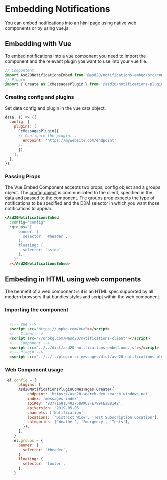 # Embedding Notifications

You can embed notifications into an html page using native web components or by using vue.js.

## Embedding with Vue

To embed notifications into a vue component you need to import the component  and the relevant plugin you want to use into your vue file.

```js
// Compontent
import Asd20NotificationsEmbed from '@asd20/notifications-embed/src/components/Asd20NotificationsEmbed'
// Plugin
import { Create as CcMessagesPlugin } from '@asd20/notifications-plugin-cc-messages'

```

### Creating config and plugins
Set data config and plugin in the vue data object.

```js
data: () => ({
  config: {
    plugins: [
      CcMessagesPlugin({
      // Configure the plugin...
        endpoint: 'https://mywebsite.com/endpoint'
      // ...
      }),
    ],
  },
})
```

### Passing Props

The Vue Embed Component accepts two props, config object and a groups object. The [config object]('../client') is communicated to the client, specified in the data and passed to the component. The groups prop expects the type of notifications to be specified and the DOM selector in which you want those notifications to appear.

```html
<Asd20NotificationsEmbed
  :config="config"
  :groups="{
      banner: {
        selector: `#header`,
      },
      floating: {
        selector: `aside`,
      },
    }"
  ></Asd20NotificationsEmbed>

```

## Embeding in HTML using web components

The bennefit of a web component is it is an HTML spec supported by all modern browsers that bundles styles and script within the web component.

### Importing the component

```html

  <!-- Vue -->
  <script src="https://unpkg.com/vue"></script>
  <!-- Client -->
  <script src="//unpkg.com/@asd20/notifications-client"></script>
  <!-- Component -->
  <script src="../../dist/asd20-notifications-embed.umd.js"></script>
  <!-- Plugin -->
  <script src="../../../plugin-cc-messages/dist/asd20-notifications-plugin-cc-messages.umd.js"></script>

```

### Web Component usage

```js
 el.config = {
      plugins: [
      Asd20NotificationsPluginCcMessages.Create({
          endpoint: 'https://asd20-search-dev.search.windows.net',
          index: 'messages-index',
          apiKey: '937716815402758ADC2FE799FE288142',
          apiVersion: '2019-05-06',
          channels: ['Notification'],
          locations: ['District Wide', 'Test Subscription Location'],
          categories: ['Weather', 'Emergency', 'Tests'],
        }),
      ],
    }
    el.groups = {
      banner: {
        selector: `#header`,
      },
      floating: {
        selector: `footer`,
      },
    }
```
